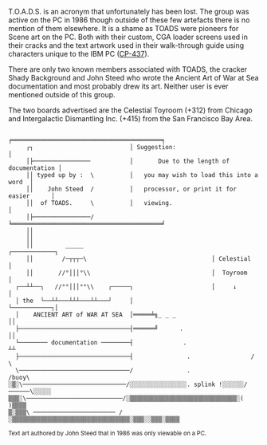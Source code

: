 T.O.A.D.S. is an acronym that unfortunately has been lost. The group was active on the PC in 1986 though outside of these few artefacts there is no mention of them elsewhere. It is a shame as TOADS were pioneers for Scene art on the PC. Both with their custom, CGA loader screens used in their cracks and the text artwork used in their walk-through guide using characters unique to the IBM PC ([CP-437](https://learn.microsoft.com/en-us/previous-versions/cc195060(v=msdn.10))).

There are only two known members associated with TOADS, the cracker Shady Background and John Steed who wrote the Ancient Art of War at Sea documentation and most probably drew its art. Neither user is ever mentioned outside of this group.

The two boards advertised are the Celestial Toyroom (+312) from Chicago and Intergalactic Dismantling Inc. (+415) from the San Francisco Bay Area.

```
                                  ╒══════════════════════════════════════════╕
     ┌┐                           │ Suggestion:                              │
     │├────────────────           │       Due to the length of documentation │
     ││ typed up by :  \          │   you may wish to load this into a word  │
     ││    John Steed  /          │   processor, or print it for easier      │
     ││  of TOADS.     \          │   viewing.                               │
     │├────────────────/          ╘══════════════════════════════════════════╛
     ││
     ││
     ││         _____                                    ┌────────────┐
     ││        /─┬┬┬─\                                   │ Celestial  │
     ││       //°│││°\\                                  │  Toyroom   │
  ┌──┴┴──┐   //°°│││°°\\    ┌─────┐                      │     ↓      │
  │ the  └──┴┴───┴┴┴───┴┴───┘     │                      └───────────┐│
  │    ANCIENT ART of WAR AT SEA  │═════╧╗_ _ _                      ││
  ├───────────────────────────────┤══════╝      .                    ││
  └──────── documentation ────────┤              .                   ┴┴
  ├───────────────────────────────┤               .                 /  \
  \───────────────────────────────/               .                /buoy\
░▒░\─────────────────────────────/░░░░░░░░░░░░░░░░. splink !░░░░░░/──────\░░░░░
▒▒▒░\───────────────────────────/░▒▒▒▒▒▒▒▒▒▒▒▒▒▒▒▒▒▒▒▒▒▒▒▒▒▒▒▒▒▒░(        )▒▒▒▒
▒░▒▒▒\ ─────────────────────── /░▒▒▒▒▒▒▒▒▒▒▒▒▒▒▒▒▒▒▒▒▒▒▒▒▒▒▒▒▒▒▒▒▒░▒▒▒░░▒▒▒░▒▒▒▒
``` 
<small>Text art authored by John Steed that in 1986 was only viewable on a PC.</small>
